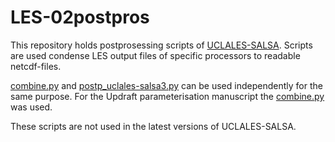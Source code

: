 # LES-02postpros
This repository holds postprosessing scripts of [UCLALES-SALSA](https://github.com/UCLALES-SALSA/UCLALES-SALSA/).
Scripts are used condense LES output files of specific processors to readable netcdf-files.

[combine.py](combine.py) and 
[postp_uclales-salsa3.py](postp_uclales-salsa3.py) can be used independently for the same purpose.
For the Updraft parameterisation manuscript the [combine.py](combine.py) was used.

These scripts are not used in the latest versions of UCLALES-SALSA.
